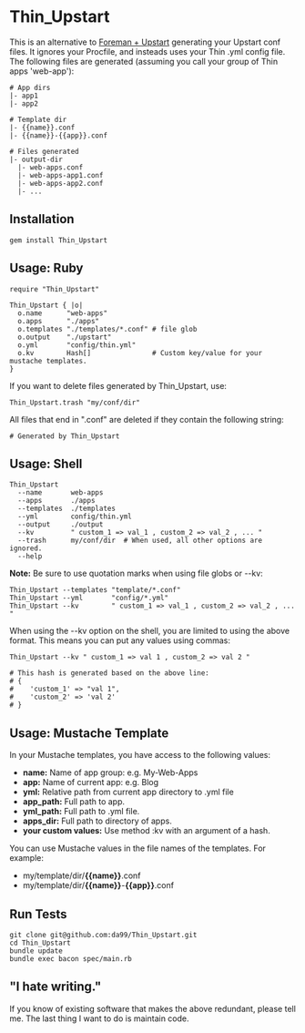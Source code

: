 
Thin\_Upstart
================

This is an alternative to [Foreman + Upstart](http://michaelvanrooijen.com/articles/2011/06/08-managing-and-monitoring-your-ruby-application-with-foreman-and-upstart/) 
generating your Upstart conf files. It ignores your Procfile,
and insteads uses your Thin .yml config file.  The following files
are generated (assuming you call your group of Thin apps 'web-app'):

    # App dirs
    |- app1
    |- app2

    # Template dir
    |- {{name}}.conf
    |- {{name}}-{{app}}.conf

    # Files generated
    |- output-dir
      |- web-apps.conf
      |- web-apps-app1.conf
      |- web-apps-app2.conf
      |- ...


Installation
------------

    gem install Thin_Upstart

Usage: Ruby
------

    require "Thin_Upstart"
    
    Thin_Upstart { |o|
      o.name      "web-apps"
      o.apps      "./apps"
      o.templates "./templates/*.conf" # file glob     
      o.output    "./upstart"        
      o.yml       "config/thin.yml"  
      o.kv        Hash[]               # Custom key/value for your mustache templates.
    }

If you want to delete files generated by Thin\_Upstart, use:

    Thin_Upstart.trash "my/conf/dir"
    
All files that end in ".conf" are deleted if they contain the following string:

    # Generated by Thin_Upstart

Usage: Shell
------

    Thin_Upstart 
      --name       web-apps 
      --apps       ./apps
      --templates  ./templates
      --yml        config/thin.yml
      --output     ./output
      --kv         " custom_1 => val_1 , custom_2 => val_2 , ... "
      --trash      my/conf/dir  # When used, all other options are ignored.
      --help 

**Note:** Be sure to use quotation marks when using file globs or --kv:

    Thin_Upstart --templates "template/*.conf"
    Thin_Upstart --yml       "config/*.yml"
    Thin_Upstart --kv        " custom_1 => val_1 , custom_2 => val_2 , ... "

When using the --kv option on the shell, you are limited to using the above format. 
This means you can put any values using commas:

    Thin_Upstart --kv " custom_1 => val 1 , custom_2 => val 2 "
    
    # This hash is generated based on the above line:
    # { 
    #    'custom_1' => "val 1", 
    #    'custom_2' => 'val 2'
    # }
    
Usage: Mustache Template
-----
In your Mustache templates, you have access to the following values:

* **name:**       Name of app group: e.g. My-Web-Apps
* **app:**        Name of current app: e.g. Blog
* **yml:**        Relative path from current app directory to .yml file
* **app\_path:**  Full path to app.
* **yml\_path:**  Full path to .yml file.
* **apps\_dir:**  Full path to directory of apps.
* **your custom values:**  Use method :kv with an argument of a hash.

You can use Mustache values in the file names of the templates. 
For example:

* my/template/dir/**{{name}}**.conf         
* my/template/dir/**{{name}}**-**{{app}}**.conf

Run Tests
---------

    git clone git@github.com:da99/Thin_Upstart.git
    cd Thin_Upstart
    bundle update
    bundle exec bacon spec/main.rb

"I hate writing."
-----------------------------

If you know of existing software that makes the above redundant,
please tell me. The last thing I want to do is maintain code.

